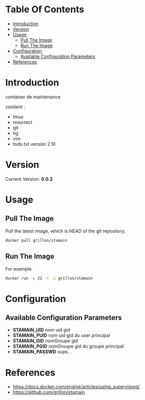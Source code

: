 # Table Of Contents

 - [Introduction](#introduction)
 - [Version](#version)
 - [Usage](#usage)
     - [Pull The Image](#pull-the-image)
     - [Run The Image](#run-the-image)
 - [Configuration](#configuration)
     - [Available Configuration Parameters](#available-configuration-parameters) 
 - [References](#references)

# Introduction

container de maintenance

contient :

* tmux
* resurrect
* git
* tig
* vim
* todo.txt version 2.10

# Version

Current Version: **0.0.2**

# Usage

## Pull The Image

Pull the latest image, which is *HEAD* of the git repository.

```bash
docker pull grillon/stamain
```


## Run The Image

For example.

```bash
docker run -p 22 -t -i grillon/stamain
```

# Configuration

## Available Configuration Parameters

 - **STAMAIN_UID** nom uid gid
 - **STAMAIN_PUID** nom uid gid du user principal
 - **STAMAIN_GID** nomGroupe gid
 - **STAMAIN_PGID** nomGroupe gid du groupe principal
 - **STAMAIN_PASSWD** oups...

# References

 * https://docs.docker.com/engine/articles/using_supervisord/
 * https://github.com/grillon/stamain
